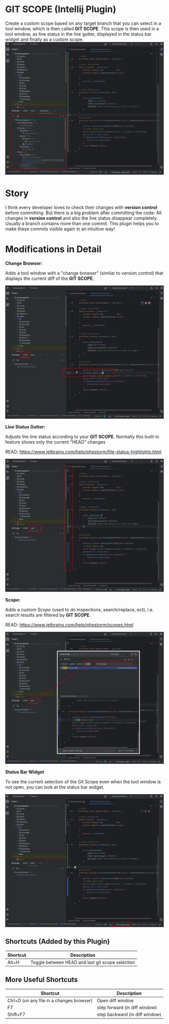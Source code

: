 # GIT SCOPE (Intellij Plugin)
Create a custom scope based on any target branch that you can select in a tool window, which is then called **GIT SCOPE**.
This scope is then used in a tool window, as line status in the line gutter, displayed in the status bar widget
and finally as a custom scope.
![](docs/toolwindow.png)

# Story
I think every developer loves to check their changes with **version control** before committing.
But there is a big problem after committing the code: All changes in **version control** and also the line status disappear completely.
Usually a branch contains more than one commit. This plugin helps you to make these commits visible again in an intuitive way!

# Modifications in Detail

**Change Browser:**

Adds a tool window with a "change browser" (similar to version control) that displays the current diff of the **GIT SCOPE**.

![](docs/head.png)

**Line Status Gutter:**

Adjusts the line status according to your **GIT SCOPE**. Normally this built-in feature shows only the current "HEAD" changes

READ: https://www.jetbrains.com/help/phpstorm/file-status-highlights.html

![](docs/linestatus.png)

**Scope:**

Adds a custom *Scope* (used to do inspections, search/replace, ect), i.e. search results are filtered by **GIT SCOPE**.

READ: https://www.jetbrains.com/help/phpstorm/scopes.html

![](docs/scope.png)

**Status Bar Widget**

To see the current selection of the Git Scope even when the tool window is not open, you can look at the status bar widget.

![](docs/statusbar.png)

## Shortcuts (Added by this Plugin)
|Shortcut| Description|
| --- |---|
| Alt+H | Toggle between HEAD and last git scope selection|

## More Useful Shortcuts
| Shortcut                                  | Description|
|-------------------------------------------|---|
| Ctrl+D (on any file in a changes browser) | Open diff window|
| F7                                        | step forward (in diff window)|
| Shift+F7                                  | step backward (in diff window)|
